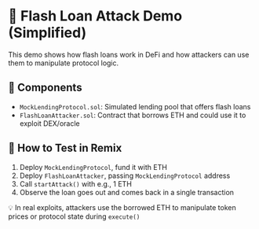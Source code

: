 # 🚨 Flash Loan Attack Demo (Simplified)

This demo shows how flash loans work in DeFi and how attackers can use them to manipulate protocol logic.

## 🧪 Components

- `MockLendingProtocol.sol`: Simulated lending pool that offers flash loans
- `FlashLoanAttacker.sol`: Contract that borrows ETH and could use it to exploit DEX/oracle

## 🧬 How to Test in Remix

1. Deploy `MockLendingProtocol`, fund it with ETH
2. Deploy `FlashLoanAttacker`, passing `MockLendingProtocol` address
3. Call `startAttack()` with e.g., 1 ETH
4. Observe the loan goes out and comes back in a single transaction

💡 In real exploits, attackers use the borrowed ETH to manipulate token prices or protocol state during `execute()`
